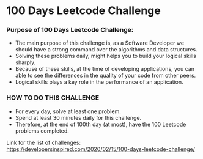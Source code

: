 # 100 Days Leetcode Challenge

### Purpose of 100 Days Leetcode Challenge:
* The main purpose of this challenge is, as a Software Developer we should have a strong command over the algorithms and data structures.
* Solving these problems daily, might helps you to build your logical skills sharply.
* Because of these skills, at the time of developing applications, you can able to see the differences in the quality of your code from other peers.
* Logical skills plays a key role in the performance of an application.

### HOW TO DO THIS CHALLENGE
* For every day, solve at least one problem.
* Spend at least 30 minutes daily for this challenge.
* Therefore, at the end of 100th day (at most), have the 100 Leetcode problems completed.

Link for the list of challenges:
https://developersinspired.com/2020/02/15/100-days-leetcode-challenge/
